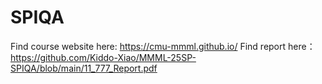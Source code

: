 # SPIQA

Find course website here:
https://cmu-mmml.github.io/
Find report here：
https://github.com/Kiddo-Xiao/MMML-25SP-SPIQA/blob/main/11_777_Report.pdf
